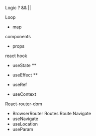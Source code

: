 Logic
? && ||

Loop

- map

components

- props

react hook

- useState \*\*
- useEffect \*\*

- useRef
- useContext

React-router-dom

- BrowserRouter Routes Route Navigate
- useNavigate
- useLocation
- useParam
